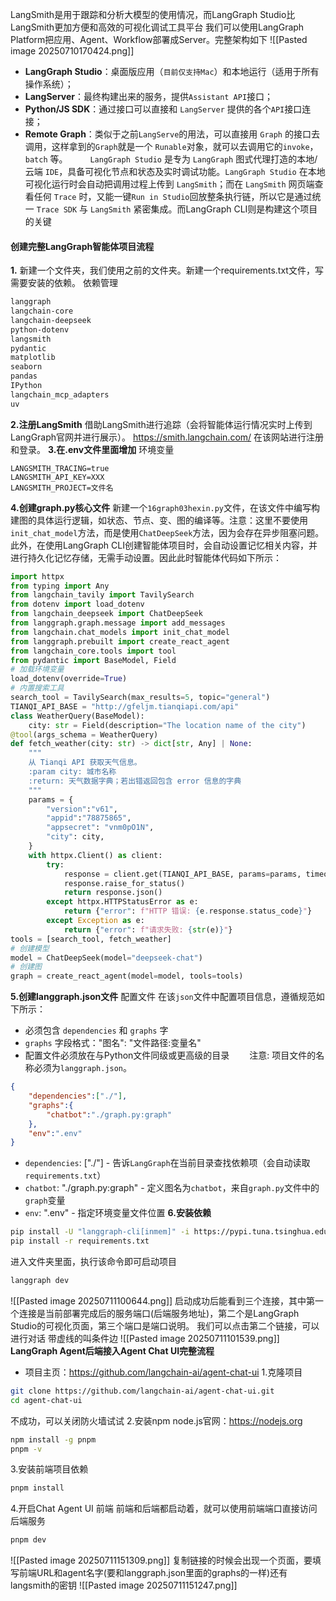 LangSmith是用于跟踪和分析大模型的使用情况，而LangGraph Studio比LangSmith更加方便和高效的可视化调试工具平台
我们可以使用LangGraph Platform把应用、Agent、Workflow部署成Server。完整架构如下
![[Pasted image 20250710170424.png]]
- **LangGraph Studio**：桌面版应用（`目前仅支持Mac`）和本地运行（适用于所有操作系统）；
- **LangServer**：最终构建出来的服务，提供`Assistant API`接口；
- **Python/JS SDK**：通过接口可以直接和 `LangServer` 提供的各个`API`接口连接；
- **Remote Graph**：类似于之前`LangServe`的用法，可以直接用 `Graph` 的接口去调用，这样拿到的`Graph`就是一个 `Runable`对象，就可以去调用它的`invoke`，`batch` 等。
 
 `LangGraph Studio` 是专为 `LangGraph` 图式代理打造的本地/云端 `IDE`，具备可视化节点和状态及实时调试功能。`LangGraph Studio` 在本地可视化运行时会自动把调用过程上传到 `LangSmith`；而在 `LangSmith` 网页端查看任何 `Trace` 时，又能一键`Run in Studio`回放整条执行链，所以它是通过统一 `Trace SDK` 与 `LangSmith` 紧密集成。而LangGraph CLI则是构建这个项目的关键

#### 创建完整LangGraph智能体项目流程
**1.** 新建一个文件夹，我们使用之前的文件夹。新建一个requirements.txt文件，写需要安装的依赖。
依赖管理
```Bash
langgraph
langchain-core
langchain-deepseek
python-dotenv
langsmith
pydantic
matplotlib
seaborn
pandas
IPython
langchain_mcp_adapters
uv
```
**2.注册LangSmith**
借助LangSmith进行追踪（会将智能体运行情况实时上传到LangGraph官网并进行展示）。
https://smith.langchain.com/  在该网站进行注册和登录。
**3.在.env文件里面增加**
环境变量
```env
LANGSMITH_TRACING=true
LANGSMITH_API_KEY=XXX
LANGSMITH_PROJECT=文件名
```
**4.创建graph.py核心文件**
新建一个`16graph03hexin.py`文件，在该文件中编写构建图的具体运行逻辑，如状态、节点、变、图的编译等。注意：这里不要使用`init_chat_model`方法，而是使用`ChatDeepSeek`方法，因为会存在异步阻塞问题。此外，在使用LangGraph CLI创建智能体项目时，会自动设置记忆相关内容，并进行持久化记忆存储，无需手动设置。因此此时智能体代码如下所示：
```python
import httpx
from typing import Any
from langchain_tavily import TavilySearch
from dotenv import load_dotenv
from langchain_deepseek import ChatDeepSeek
from langgraph.graph.message import add_messages
from langchain.chat_models import init_chat_model
from langgraph.prebuilt import create_react_agent
from langchain_core.tools import tool
from pydantic import BaseModel, Field
# 加载环境变量
load_dotenv(override=True)
# 内置搜索工具
search_tool = TavilySearch(max_results=5, topic="general")
TIANQI_API_BASE = "http://gfeljm.tianqiapi.com/api"
class WeatherQuery(BaseModel):
    city: str = Field(description="The location name of the city")
@tool(args_schema = WeatherQuery)
def fetch_weather(city: str) -> dict[str, Any] | None:
    """
    从 Tianqi API 获取天气信息。
    :param city: 城市名称
    :return: 天气数据字典；若出错返回包含 error 信息的字典
    """
    params = {
        "version":"v61",
        "appid":"78875865",
        "appsecret": "vnm0pO1N",
        "city": city,
    }
    with httpx.Client() as client:
        try:
            response = client.get(TIANQI_API_BASE, params=params, timeout=30.0)
            response.raise_for_status()
            return response.json()
        except httpx.HTTPStatusError as e:
            return {"error": f"HTTP 错误: {e.response.status_code}"}
        except Exception as e:
            return {"error": f"请求失败: {str(e)}"}
tools = [search_tool, fetch_weather]
# 创建模型
model = ChatDeepSeek(model="deepseek-chat")
# 创建图
graph = create_react_agent(model=model, tools=tools)
```
**5.创建langgraph.json文件** 配置文件
在该`json`文件中配置项目信息，遵循规范如下所示：
- 必须包含 `dependencies` 和 `graphs` 字
- `graphs` 字段格式："图名": "文件路径:变量名"
- 配置文件必须放在与Python文件同级或更高级的目录
  注意: 项目文件的名称必须为`langgraph.json`。
```json
{
    "dependencies":["./"],
    "graphs":{
        "chatbot":"./graph.py:graph"
    },
    "env":".env"
}
```
- `dependencies`: ["./"] - 告诉`LangGraph`在当前目录查找依赖项（会自动读取`requirements.txt`）
- `chatbot`: "./graph.py:graph" - 定义图名为`chatbot`，来自`graph.py`文件中的`graph`变量
- `env`: ".env" - 指定环境变量文件位置
**6.安装依赖**
```Bash
pip install -U "langgraph-cli[inmem]" -i https://pypi.tuna.tsinghua.edu.cn/simple
pip install -r requirements.txt
```
进入文件夹里面，执行该命令即可启动项目
```Bash
langgraph dev
```

![[Pasted image 20250711100644.png]]
启动成功后能看到三个连接，其中第一个连接是当前部署完成后的服务端口(后端服务地址)，第二个是LangGraph Studio的可视化页面，第三个端口是端口说明。
我们可以点击第二个链接，可以进行对话
带虚线的叫条件边
![[Pasted image 20250711101539.png]]
**LangGraph Agent后端接入Agent Chat UI完整流程**
- 项目主页：https://github.com/langchain-ai/agent-chat-ui
1.克隆项目
```Bash
git clone https://github.com/langchain-ai/agent-chat-ui.git
cd agent-chat-ui
```
不成功，可以关闭防火墙试试
2.安装npm
node.js官网：https://nodejs.org
```Bash
npm install -g pnpm
pnpm -v
```
3.安装前端项目依赖
```Bash
pnpm install
```
4.开启Chat Agent UI  前端
前端和后端都启动着，就可以使用前端端口直接访问后端服务
```Bash
pnpm dev
```
![[Pasted image 20250711151309.png]]
复制链接的时候会出现一个页面，要填写前端URL和agent名字(要和langgraph.json里面的graphs的一样)还有langsmith的密钥
![[Pasted image 20250711151247.png]]